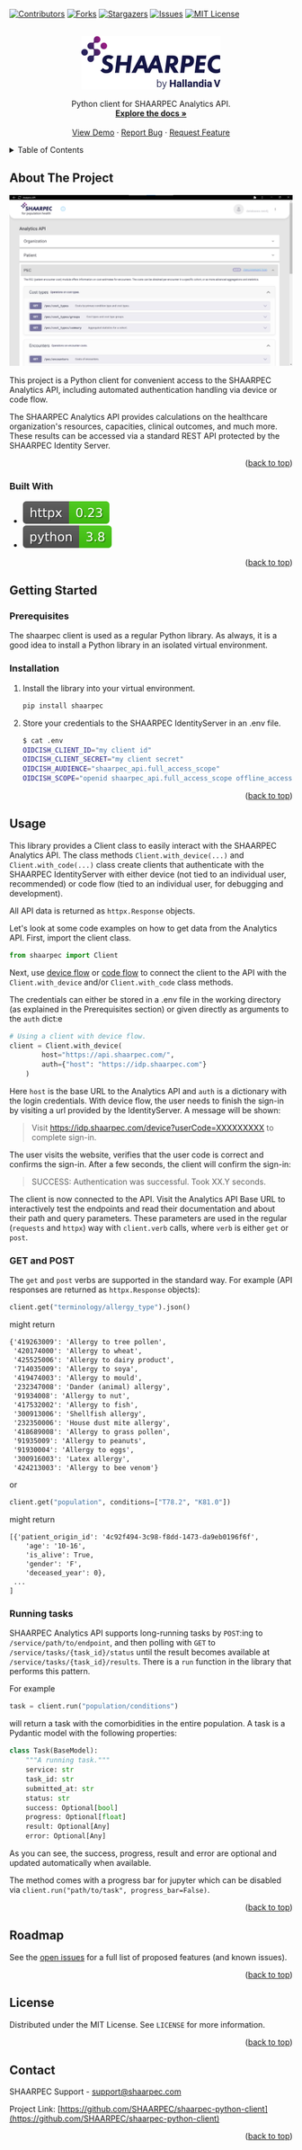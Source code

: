 
<!-- PROJECT SHIELDS -->
<!--
*** I'm using markdown "reference style" links for readability.
*** Reference links are enclosed in brackets [ ] instead of parentheses ( ).
*** See the bottom of this document for the declaration of the reference variables
*** for contributors-url, forks-url, etc. This is an optional, concise syntax you may use.
*** https://www.markdownguide.org/basic-syntax/#reference-style-links
-->
[![Contributors][contributors-shield]][contributors-url]
[![Forks][forks-shield]][forks-url]
[![Stargazers][stars-shield]][stars-url]
[![Issues][issues-shield]][issues-url]
[![MIT License][license-shield]][license-url]


<!-- PROJECT LOGO -->
<br />
<div align="center">
  <a href="https://github.com/SHAARPEC/shaarpec-python-client">
    <img src="images/logo.png" alt="Logo" width="248" height="95">
  </a>

  <p align="center">
    Python client for SHAARPEC Analytics API.
    <br />
    <a href="https://github.com/SHAARPEC/shaarpec-python-client"><strong>Explore the docs »</strong></a>
    <br />
    <br />
    <a href="https://github.com/SHAARPEC/shaarpec-python-client">View Demo</a>
    ·
    <a href="https://github.com/SHAARPEC/shaarpec-python-client/issues">Report Bug</a>
    ·
    <a href="https://github.com/SHAARPEC/shaarpec-python-client/issues">Request Feature</a>
  </p>
</div>



<!-- TABLE OF CONTENTS -->
<details>
  <summary>Table of Contents</summary>
  <ol>
    <li>
      <a href="#about-the-project">About The Project</a>
      <ul>
        <li><a href="#built-with">Built With</a></li>
      </ul>
    </li>
    <li>
      <a href="#getting-started">Getting Started</a>
      <ul>
        <li><a href="#prerequisites">Prerequisites</a></li>
        <li><a href="#installation">Installation</a></li>
      </ul>
    </li>
    <li><a href="#usage">Usage</a></li>
    <li><a href="#roadmap">Roadmap</a></li>
    <li><a href="#license">License</a></li>
    <li><a href="#contact">Contact</a></li>
  </ol>
</details>



<!-- ABOUT THE PROJECT -->
## About The Project

[![SHAARPEC API screenshot][product-screenshot]](https://www.shaarpec.com)

This project is a Python client for convenient access to the SHAARPEC Analytics API, including automated authentication handling via device or code flow.

The SHAARPEC Analytics API provides calculations on the healthcare organization's resources, capacities, clinical outcomes, and much more. These results can be accessed via a standard REST API protected by the SHAARPEC Identity Server.

<p align="right">(<a href="#top">back to top</a>)</p>

### Built With

* [![Httpx][Httpx]][Httpx]
* [![Python][Python]][Python-url]

<p align="right">(<a href="#top">back to top</a>)</p>

<!-- GETTING STARTED -->
## Getting Started

### Prerequisites

The shaarpec client is used as a regular Python library. As always, it is a good idea to install a Python library in an isolated virtual environment.

### Installation

1. Install the library into your virtual environment.
   ```bash
   pip install shaarpec
   ```
2. Store your credentials to the SHAARPEC IdentityServer in an .env file.
   ```bash
   $ cat .env
   OIDCISH_CLIENT_ID="my client id"
   OIDCISH_CLIENT_SECRET="my client secret"
   OIDCISH_AUDIENCE="shaarpec_api.full_access_scope"
   OIDCISH_SCOPE="openid shaarpec_api.full_access_scope offline_access"
   ```

<p align="right">(<a href="#top">back to top</a>)</p>

<!-- USAGE EXAMPLES -->
## Usage

This library provides a Client class to easily interact with the SHAARPEC Analytics API. The class methods `Client.with_device(...)` and `Client.with_code(...)` class create clients that authenticate with the SHAARPEC IdentityServer with either device (not tied to an individual user, recommended) or code flow (tied to an individual user, for debugging and development).

All API data is returned as `httpx.Response` objects.

Let's look at some code examples on how to get data from the Analytics API. First, import the client class.
```python
from shaarpec import Client
```

Next, use [device flow](https://auth0.com/docs/get-started/authentication-and-authorization-flow/device-authorization-flow) or [code flow](https://auth0.com/docs/get-started/authentication-and-authorization-flow/authorization-code-flow) to connect the client to the API with the `Client.with_device` and/or `Client.with_code` class methods.

The credentials can either be stored in a .env file in the working directory (as explained in the Prerequisites section) or given directly as arguments to the `auth` dict:e
```python
# Using a client with device flow.
client = Client.with_device(
        host="https://api.shaarpec.com/",
        auth={"host": "https://idp.shaarpec.com"}
    )
```
Here `host` is the base URL to the Analytics API and `auth` is a dictionary with the login credentials. With device flow, the user needs to finish the sign-in by visiting a url provided by the IdentityServer. A message will be shown:

> Visit https://idp.shaarpec.com/device?userCode=XXXXXXXXX to complete sign-in.

The user visits the website, verifies that the user code is correct and confirms the sign-in. After a few seconds, the client will confirm the sign-in:

> SUCCESS: Authentication was successful. Took XX.Y seconds.

The client is now connected to the API. Visit the Analytics API Base URL to interactively test the endpoints and read their documentation and about their path and query parameters. These parameters are used in the regular (`requests` and `httpx`) way with `client.verb` calls, where `verb` is either `get` or `post`. 

### GET and POST

The `get` and `post` verbs are supported in the standard way. For example (API responses are returned as `httpx.Response` objects):
```python
client.get("terminology/allergy_type").json()
```
might return
```
{'419263009': 'Allergy to tree pollen',
 '420174000': 'Allergy to wheat',
 '425525006': 'Allergy to dairy product',
 '714035009': 'Allergy to soya',
 '419474003': 'Allergy to mould',
 '232347008': 'Dander (animal) allergy',
 '91934008': 'Allergy to nut',
 '417532002': 'Allergy to fish',
 '300913006': 'Shellfish allergy',
 '232350006': 'House dust mite allergy',
 '418689008': 'Allergy to grass pollen',
 '91935009': 'Allergy to peanuts',
 '91930004': 'Allergy to eggs',
 '300916003': 'Latex allergy',
 '424213003': 'Allergy to bee venom'}
```
or
```python
client.get("population", conditions=["T78.2", "K81.0"])
```
might return
```
[{'patient_origin_id': '4c92f494-3c98-f8dd-1473-da9eb0196f6f',
    'age': '10-16',
    'is_alive': True,
    'gender': 'F',
    'deceased_year': 0},
 ...
]
```

### Running tasks

SHAARPEC Analytics API supports long-running tasks by `POST`:ing to `/service/path/to/endpoint`, and then polling with `GET` to `/service/tasks/{task_id}/status` until the result becomes available at `/service/tasks/{task_id}/results`. There is a `run` function in the library that performs this pattern.

For example

```python
task = client.run("population/conditions")
```

will return a task with the comorbidities in the entire population. A task is a Pydantic model with the following properties:

```python
class Task(BaseModel):
    """A running task."""
    service: str
    task_id: str
    submitted_at: str
    status: str
    success: Optional[bool]
    progress: Optional[float]
    result: Optional[Any]
    error: Optional[Any]
```
As you can see, the success, progress, result and error are optional and updated automatically when available.

The method comes with a progress bar for jupyter which can be disabled via `client.run("path/to/task", progress_bar=False)`.

<p align="right">(<a href="#top">back to top</a>)</p>

<!-- ROADMAP -->
## Roadmap

See the [open issues](https://github.com/SHAARPEC/shaarpec-python-client/issues) for a full list of proposed features (and known issues).

<p align="right">(<a href="#top">back to top</a>)</p>


<!-- LICENSE -->
## License

Distributed under the MIT License. See `LICENSE` for more information.

<p align="right">(<a href="#top">back to top</a>)</p>


<!-- CONTACT -->
## Contact

SHAARPEC Support - support@shaarpec.com

Project Link: [https://github.com/SHAARPEC/shaarpec-python-client](https://github.com/SHAARPEC/shaarpec-python-client)

<p align="right">(<a href="#top">back to top</a>)</p>


<!-- MARKDOWN LINKS & IMAGES -->
<!-- https://www.markdownguide.org/basic-syntax/#reference-style-links -->
[contributors-shield]: https://img.shields.io/github/contributors/SHAARPEC/shaarpec-python-client.svg?style=for-the-badge
[contributors-url]: https://github.com/SHAARPEC/shaarpec-python-client/graphs/contributors
[forks-shield]: https://img.shields.io/github/forks/SHAARPEC/shaarpec-python-client.svg?style=for-the-badge
[forks-url]: https://github.com/SHAARPEC/shaarpec-python-client/network/members
[stars-shield]: https://img.shields.io/github/stars/SHAARPEC/shaarpec-python-client.svg?style=for-the-badge
[stars-url]: https://github.com/SHAARPEC/shaarpec-python-client/stargazers
[issues-shield]: https://img.shields.io/github/issues/SHAARPEC/shaarpec-python-client.svg?style=for-the-badge
[issues-url]: https://github.com/SHAARPEC/shaarpec-python-client/issues
[license-shield]: https://img.shields.io/github/license/SHAARPEC/shaarpec-python-client?style=for-the-badge
[license-url]: https://github.com/SHAARPEC/shaarpec-python-client/blob/master/LICENSE
[product-screenshot]: images/screenshot.png
[Httpx]: images/httpx.svg
[Httpx-url]: https://www.python-httpx.org/
[Python]: images/python-3.8.svg
[Python-url]: https://www.python.org/

